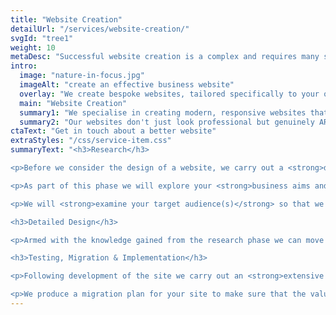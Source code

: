 ```yaml
---
title: "Website Creation"
detailUrl: "/services/website-creation/"
svgId: "tree1"
weight: 10
metaDesc: "Successful website creation is a complex and requires many skills. AttractMore provide a full range of services in this area as detailed here."
intro:
  image: "nature-in-focus.jpg"
  imageAlt: "create an effective business website"
  overlay: "We create bespoke websites, tailored specifically to your organisation's needs."
  main: "Website Creation"
  summary1: "We specialise in creating modern, responsive websites that deliver value to your organisation."
  summary2: "Our websites don't just look professional but genuinely ARE professional through and through. This includes detailed search engine optimisation to improve the visibility of your site online."
ctaText: "Get in touch about a better website"
extraStyles: "/css/service-item.css"
summaryText: "<h3>Research</h3>

<p>Before we consider the design of a website, we carry out a <strong>design research phase</strong> in which we develop a deep understanding your business and your customers/clients.</p>

<p>As part of this phase we will explore your <strong>business aims and objectives</strong> together with any specific goals you may have for the new website. We will also look at your competitors’ websites to understand your market better and discover how they interact online with their customers.</p>

<p>We will <strong>examine your target audience(s)</strong> so that we can understand more about their motivations and concerns. This is essential (in our view) in designing a website that appeals to these individuals and in creating content that answers their questions in the correct tone and language. With these insights we can create a site that converts visitors into customers.<p>

<h3>Detailed Design</h3>

<p>Armed with the knowledge gained from the research phase we can move quickly into detailed design of your new website. We will always ensure that the designs are <strong>mobile friendly</strong> and that they will adapt smoothly to display well on screens of all sizes. Design also considers potential <strong>carbon emissions</strong> and <strong>performance</strong>. Even at this early stage we design for sustainability and speed.</p>

<h3>Testing, Migration & Implementation</h3>

<p>Following development of the site we carry out an <strong>extensive testing phase</strong> on 40-50 different devices using the latest browsers and operating systems as well as older versions to ensure your new site will work on any device. We also <strong>check carbon emissions</strong> and <strong>test page load speed</strong>, fine tuning for lowest emissions and best performance.</p>

<p>We produce a migration plan for your site to make sure that the value accumulated in your previous site is carried forward to the new site and that ‘page not found’ errors do not occur.</p>"
---
```

